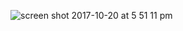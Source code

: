 
![screen shot 2017-10-20 at 5 51 11 pm](https://user-images.githubusercontent.com/29441324/31846344-4b24bad6-b5bf-11e7-9305-7babf382d60a.png)
